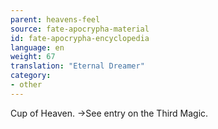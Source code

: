 ```yaml
---
parent: heavens-feel
source: fate-apocrypha-material
id: fate-apocrypha-encyclopedia
language: en
weight: 67
translation: "Eternal Dreamer"
category:
- other
---
```


Cup of Heaven.
→See entry on the Third Magic.
